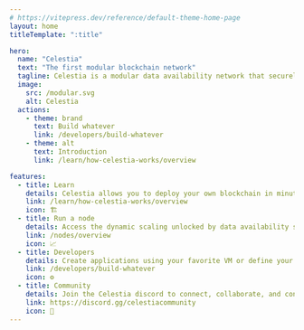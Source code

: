 ```yaml
---
# https://vitepress.dev/reference/default-theme-home-page
layout: home
titleTemplate: ":title"

hero:
  name: "Celestia"
  text: "The first modular blockchain network"
  tagline: Celestia is a modular data availability network that securely scales with the number of users, making it easy for anyone to launch their own blockchain.
  image:
    src: /modular.svg
    alt: Celestia
  actions:
    - theme: brand
      text: Build whatever
      link: /developers/build-whatever
    - theme: alt
      text: Introduction
      link: /learn/how-celestia-works/overview

features:
  - title: Learn
    details: Celestia allows you to deploy your own blockchain in minutes, as easily as a smart contract.
    link: /learn/how-celestia-works/overview
    icon: 🏗️
  - title: Run a node
    details: Access the dynamic scaling unlocked by data availability sampling, where scale increases with the number of users.
    link: /nodes/overview
    icon: 📈
  - title: Developers
    details: Create applications using your favorite VM or define your own. Build sovereign rollups, a new type of self-governing blockchain with minimal platform risk.
    link: /developers/build-whatever
    icon: ⚙️
  - title: Community
    details: Join the Celestia discord to connect, collaborate, and contribute to the future of modular blockchains.
    link: https://discord.gg/celestiacommunity
    icon: 🏰
---
```

